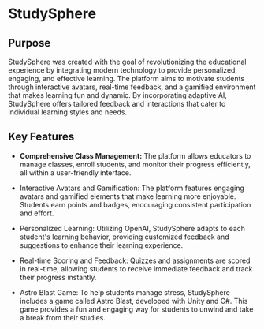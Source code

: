 # StudySphere

## Purpose

StudySphere was created with the goal of revolutionizing the educational experience by integrating modern technology to provide personalized, engaging, and effective learning. The platform aims to motivate students through interactive avatars, real-time feedback, and a gamified environment that makes learning fun and dynamic. By incorporating adaptive AI, StudySphere offers tailored feedback and interactions that cater to individual learning styles and needs.

## Key Features

* **Comprehensive Class Management:** The platform allows educators to manage classes, enroll students, and monitor their progress efficiently, all within a user-friendly interface.

* Interactive Avatars and Gamification: The platform features engaging avatars and gamified elements that make learning more enjoyable. Students earn points and badges, encouraging consistent participation and effort.
  
* Personalized Learning: Utilizing OpenAI, StudySphere adapts to each student's learning behavior, providing customized feedback and suggestions to enhance their learning experience.

* Real-time Scoring and Feedback: Quizzes and assignments are scored in real-time, allowing students to receive immediate feedback and track their progress instantly.

* Astro Blast Game: To help students manage stress, StudySphere includes a game called Astro Blast, developed with Unity and C#. This game provides a fun and engaging way for students to unwind and take a break from their studies.



